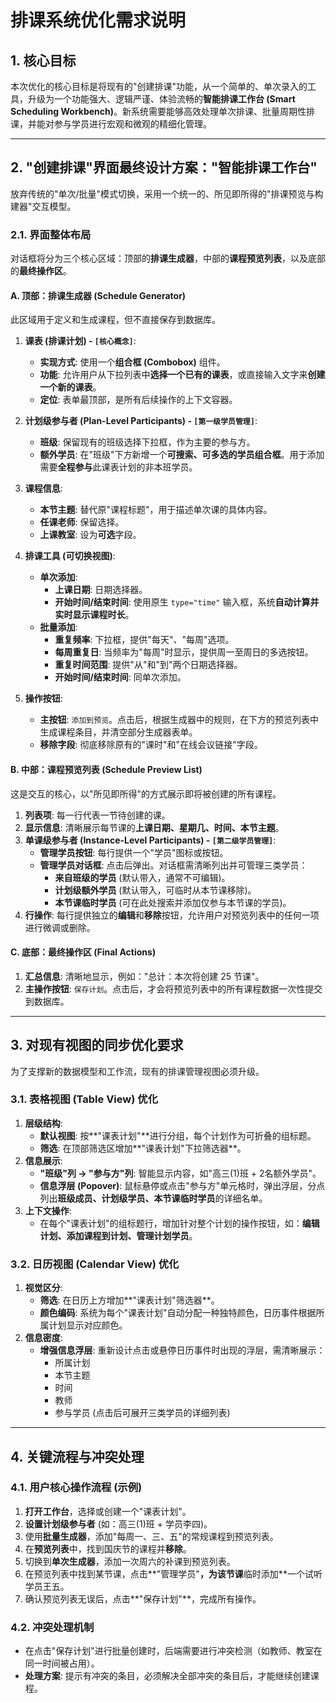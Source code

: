 # 排课系统优化需求说明

## 1. 核心目标

本次优化的核心目标是将现有的"创建排课"功能，从一个简单的、单次录入的工具，升级为一个功能强大、逻辑严谨、体验流畅的**智能排课工作台 (Smart Scheduling Workbench)**。新系统需要能够高效处理单次排课、批量周期性排课，并能对参与学员进行宏观和微观的精细化管理。

---

## 2. "创建排课"界面最终设计方案："智能排课工作台"

放弃传统的"单次/批量"模式切换，采用一个统一的、所见即所得的"排课预览与构建器"交互模型。

### 2.1. 界面整体布局

对话框将分为三个核心区域：顶部的**排课生成器**，中部的**课程预览列表**，以及底部的**最终操作区**。

#### **A. 顶部：排课生成器 (Schedule Generator)**

此区域用于定义和生成课程，但不直接保存到数据库。

1.  **课表 (排课计划) - `[核心概念]`**:
    *   **实现方式**: 使用一个**组合框 (Combobox)** 组件。
    *   **功能**: 允许用户从下拉列表中**选择一个已有的课表**，或直接输入文字来**创建一个新的课表**。
    *   **定位**: 表单最顶部，是所有后续操作的上下文容器。

2.  **计划级参与者 (Plan-Level Participants) - `[第一级学员管理]`**:
    *   **班级**: 保留现有的班级选择下拉框，作为主要的参与方。
    *   **额外学员**: 在"班级"下方新增一个**可搜索、可多选的学员组合框**。用于添加需要**全程参与**此课表计划的非本班学员。

3.  **课程信息**:
    *   **本节主题**: 替代原"课程标题"，用于描述单次课的具体内容。
    *   **任课老师**: 保留选择。
    *   **上课教室**: 设为**可选**字段。

4.  **排课工具 (可切换视图)**:
    *   **单次添加**:
        *   **上课日期**: 日期选择器。
        *   **开始时间/结束时间**: 使用原生 `type="time"` 输入框，系统**自动计算并实时显示课程时长**。
    *   **批量添加**:
        *   **重复频率**: 下拉框，提供"每天"、"每周"选项。
        *   **每周重复日**: 当频率为"每周"时显示，提供周一至周日的多选按钮。
        *   **重复时间范围**: 提供"从"和"到"两个日期选择器。
        *   **开始时间/结束时间**: 同单次添加。

5.  **操作按钮**:
    *   **主按钮**: `添加到预览`。点击后，根据生成器中的规则，在下方的预览列表中生成课程条目，并清空部分生成器表单。
    *   **移除字段**: 彻底移除原有的"课时"和"在线会议链接"字段。

#### **B. 中部：课程预览列表 (Schedule Preview List)**

这是交互的核心，以"所见即所得"的方式展示即将被创建的所有课程。

1.  **列表项**: 每一行代表一节待创建的课。
2.  **显示信息**: 清晰展示每节课的**上课日期、星期几、时间、本节主题**。
3.  **单课级参与者 (Instance-Level Participants) - `[第二级学员管理]`**:
    *   **管理学员按钮**: 每行提供一个"学员"图标或按钮。
    *   **管理学员对话框**: 点击后弹出。对话框需清晰列出并可管理三类学员：
        *   **来自班级的学员** (默认带入，通常不可编辑)。
        *   **计划级额外学员** (默认带入，可临时从本节课移除)。
        *   **本节课临时学员** (可在此处搜索并添加仅参与本节课的学员)。
4.  **行操作**: 每行提供独立的**编辑**和**移除**按钮，允许用户对预览列表中的任何一项进行微调或删除。

#### **C. 底部：最终操作区 (Final Actions)**

1.  **汇总信息**: 清晰地显示，例如："总计：本次将创建 25 节课"。
2.  **主操作按钮**: `保存计划`。点击后，才会将预览列表中的所有课程数据一次性提交到数据库。

---

## 3. 对现有视图的同步优化要求

为了支撑新的数据模型和工作流，现有的排课管理视图必须升级。

### 3.1. 表格视图 (Table View) 优化

1.  **层级结构**:
    *   **默认视图**: 按**"课表计划"**进行分组，每个计划作为可折叠的组标题。
    *   **筛选**: 在顶部筛选区增加**"课表计划"下拉筛选器**。
2.  **信息展示**:
    *   **"班级"列 -> "参与方"列**: 智能显示内容，如"高三(1)班 + 2名额外学员"。
    *   **信息浮层 (Popover)**: 鼠标悬停或点击"参与方"单元格时，弹出浮层，分点列出**班级成员、计划级学员、本节课临时学员**的详细名单。
3.  **上下文操作**:
    *   在每个"课表计划"的组标题行，增加针对整个计划的操作按钮，如：**编辑计划、添加课程到计划、管理计划学员**。

### 3.2. 日历视图 (Calendar View) 优化

1.  **视觉区分**:
    *   **筛选**: 在日历上方增加**"课表计划"筛选器**。
    *   **颜色编码**: 系统为每个"课表计划"自动分配一种独特颜色，日历事件根据所属计划显示对应颜色。
2.  **信息密度**:
    *   **增强信息浮层**: 重新设计点击或悬停日历事件时出现的浮层，需清晰展示：
        *   所属计划
        *   本节主题
        *   时间
        *   教师
        *   参与学员 (点击后可展开三类学员的详细列表)

---

## 4. 关键流程与冲突处理

### 4.1. 用户核心操作流程 (示例)

1.  **打开工作台**，选择或创建一个"课表计划"。
2.  **设置计划级参与者** (如：高三(1)班 + 学员李四)。
3.  使用**批量生成器**，添加"每周一、三、五"的常规课程到预览列表。
4.  在**预览列表**中，找到国庆节的课程并**移除**。
5.  切换到**单次生成器**，添加一次周六的补课到预览列表。
6.  在预览列表中找到某节课，点击**"管理学员"**，为该节课**临时添加**一个试听学员王五。
7.  确认预览列表无误后，点击**"保存计划"**，完成所有操作。

### 4.2. 冲突处理机制

*   在点击"保存计划"进行批量创建时，后端需要进行冲突检测（如教师、教室在同一时间被占用）。
*   **处理方案**: 提示有冲突的条目，必须解决全部冲突的条目后，才能继续创建课程。
